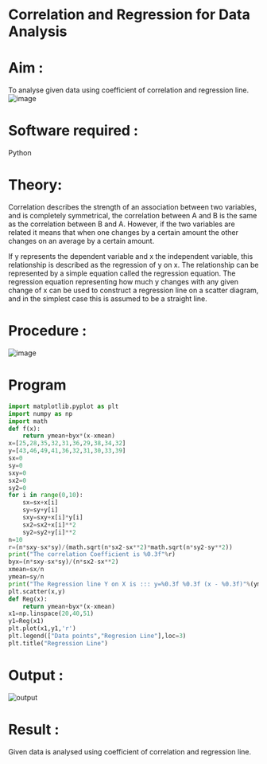 # Correlation and Regression for Data Analysis
# Aim : 

To analyse given data using  coefficient of correlation and regression line.
![image](https://user-images.githubusercontent.com/104613195/168224136-d6b64e64-7d3d-4775-9337-c8f96fe41f2d.png)


# Software required :  

Python

# Theory:

Correlation describes the strength of an association between two variables, and is completely symmetrical, the correlation between A and B is the same as the correlation between B and A. However, if the two variables are related it means that when one changes by a certain amount the other changes on an average by a certain amount.  

If y represents the dependent variable and x the independent variable, this relationship is described as the regression of y on x. The relationship can be represented by a simple equation called the regression equation. The regression equation representing how much y changes with any given change of x can be used to construct a regression line on a scatter diagram, and in the simplest case this is assumed to be a straight line.

# Procedure :

![image](https://user-images.githubusercontent.com/104613195/168225866-ac8f6610-bdc3-4ac2-a24e-2b24ba08e189.png)

# Program
```python
import matplotlib.pyplot as plt
import numpy as np
import math
def f(x):
    return ymean+byx*(x-xmean)
x=[25,28,35,32,31,36,29,38,34,32]
y=[43,46,49,41,36,32,31,30,33,39]
sx=0
sy=0
sxy=0
sx2=0
sy2=0
for i in range(0,10):
    sx=sx+x[i]
    sy=sy+y[i]
    sxy=sxy+x[i]*y[i]
    sx2=sx2+x[i]**2
    sy2=sy2+y[i]**2
n=10
r=(n*sxy-sx*sy)/(math.sqrt(n*sx2-sx**2)*math.sqrt(n*sy2-sy**2))
print("The correlation Coefficient is %0.3f"%r)
byx=(n*sxy-sx*sy)/(n*sx2-sx**2)
xmean=sx/n
ymean=sy/n
print("The Regression line Y on X is ::: y=%0.3f %0.3f (x - %0.3f)"%(ymean,byx,xmean))
plt.scatter(x,y)
def Reg(x):
    return ymean+byx*(x-xmean)
x1=np.linspace(20,40,51)
y1=Reg(x1)
plt.plot(x1,y1,'r')
plt.legend(["Data points","Regresion Line"],loc=3)
plt.title("Regression Line")
```
# Output : 
![output](https://user-images.githubusercontent.com/75235488/170188095-4ec95256-3720-46e0-8199-6d415b2894fb.png)

# Result :
Given data is analysed using coefficient of correlation and regression line.
